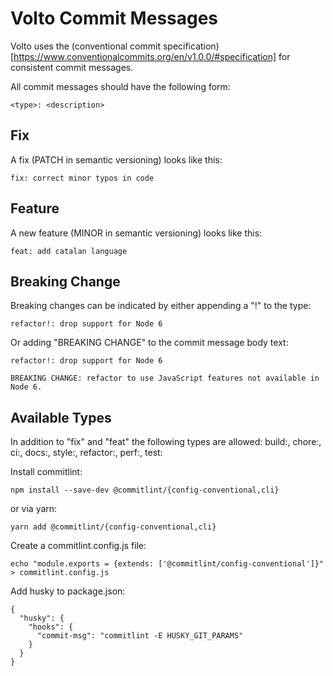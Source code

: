# Volto Commit Messages

Volto uses the (conventional commit specification)[https://www.conventionalcommits.org/en/v1.0.0/#specification] for consistent commit messages.

All commit messages should have the following form:

```
<type>: <description>
```

## Fix

A fix (PATCH in semantic versioning) looks like this:

```
fix: correct minor typos in code
```

## Feature

A new feature (MINOR in semantic versioning) looks like this:

```
feat: add catalan language
```

## Breaking Change

Breaking changes can be indicated by either appending a "!" to the type:

```
refactor!: drop support for Node 6
```

Or adding "BREAKING CHANGE" to the commit message body text:

```
refactor!: drop support for Node 6

BREAKING CHANGE: refactor to use JavaScript features not available in Node 6.
```

## Available Types

In addition to "fix" and "feat" the following types are allowed:
build:, chore:, ci:, docs:, style:, refactor:, perf:, test:

Install commitlint:

```
npm install --save-dev @commitlint/{config-conventional,cli}
```

or via yarn:

```
yarn add @commitlint/{config-conventional,cli}
```

Create a commitlint.config.js file:

```
echo "module.exports = {extends: ['@commitlint/config-conventional']}" > commitlint.config.js
```

Add husky to package.json:

```
{
  "husky": {
    "hooks": {
      "commit-msg": "commitlint -E HUSKY_GIT_PARAMS"
    }
  }
}
```
